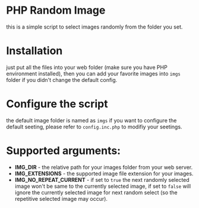 # PHP Random Image
this is a simple script to select images randomly from the folder you set.
# Installation
just put all the files into your web folder (make sure you have PHP environment installed), then you can add your favorite images into `imgs` folder if you didn't change the default config.
# Configure the script
the default image folder is named as `imgs` if you want to configure the default seeting, please refer to `config.inc.php` to modifiy your seetings.
# Supported arguments:
- **IMG_DIR** - the relative path for your images folder from your web server.
- **IMG_EXTENSIONS** - the supported image file extension for your images.
- **IMG_NO_REPEAT_CURRENT** - if set to `true` the next randomly selected image won't be same to the currently selected image, if set to `false` will ignore the currently selected image for next random select (so the repetitive selected image may occur).